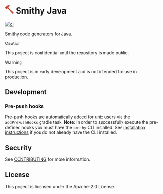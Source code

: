 # <img alt="Smithy" src="https://github.com/smithy-lang/smithy/blob/main/docs/_static/favicon.png?raw=true" width="28"> Smithy Java
[![ci](https://github.com/smithy-lang/smithy-java/actions/workflows/ci.yml/badge.svg)](https://github.com/smithy-lang/smithy-java/actions/workflows/ci.yml)

[Smithy](https://smithy.io/2.0/index.html) code generators for [Java](https://java.com/).

> [!Caution]
> This project is confidential until the repository is made public.

> [!WARNING]
> This project is in early development and is not intended for use in production. 

## Development

### Pre-push hooks
Pre-push hooks are automatically added for unix users via the `addPrePushHooks` gradle task.
**Note**: In order to successfully execute the pre-defined hooks you must have the `smithy` CLI installed. 
See [installation instructions](https://smithy.io/2.0/guides/smithy-cli/cli_installation.html) if you do not already have the CLI installed.

## Security

See [CONTRIBUTING](CONTRIBUTING.md#security-issue-notifications) for more information.

## License

This project is licensed under the Apache-2.0 License.

